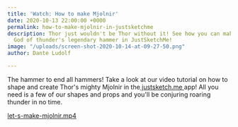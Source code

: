 ```yaml
---
title: 'Watch: How to make Mjolnir'
date: 2020-10-13 22:00:00 +0000
permalink: how-to-make-mjolnir-in-justsketchme
description: Thor just wouldn't be Thor without it! See how you can make the mighty
  God of thunder's legendary hammer in JustSketchMe!
image: "/uploads/screen-shot-2020-10-14-at-09-27-50.png"
author: Dante Ludolf

---
```

The hammer to end all hammers! Take a look at our video tutorial on how to shape and create Thor's mighty Mjolnir in the[ justsketch.me ](justsketch.me "app")app! All you need is a few of our shapes and props and you'll be conjuring roaring thunder in no time. 

[let-s-make-mjolnir.mp4](/uploads/let-s-make-mjolnir.mp4 "let-s-make-mjolnir.mp4")